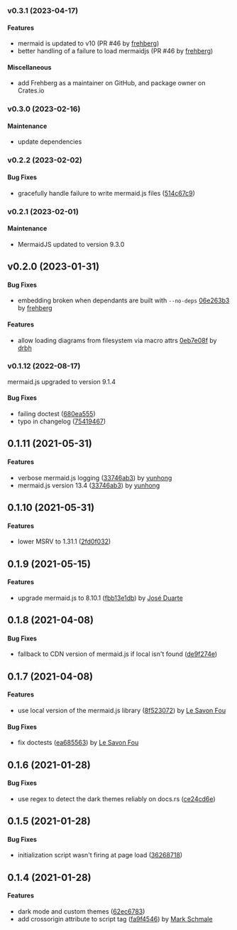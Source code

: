 <a name="v0.3.1"></a>
### v0.3.1 (2023-04-17)

#### Features

*   mermaid is updated to v10 (PR #46 by [frehberg](https://github.com/frehberg))
*   better handling of a failure to load mermaidjs (PR #46 by [frehberg](https://github.com/frehberg))

#### Miscellaneous

*   add Frehberg as a maintainer on GitHub, and package owner on Crates.io

<a name="v0.3.0"></a>
### v0.3.0 (2023-02-16)

#### Maintenance

*   update dependencies

<a name="v0.2.2"></a>
### v0.2.2 (2023-02-02)

#### Bug Fixes

*   gracefully handle failure to write mermaid.js files ([514c67c9](514c67c9))

<a name="v0.2.1"></a>
### v0.2.1 (2023-02-01)

#### Maintenance 

*   MermaidJS updated to version 9.3.0 

<a name="v0.2.0"></a>
## v0.2.0 (2023-01-31)

#### Bug Fixes

*   embedding broken when dependants are built with `--no-deps` [06e263b3](06e263b3) by [frehberg](https://github.com/frehberg)

#### Features

*   allow loading diagrams from filesystem via macro attrs [0eb7e08f](0eb7e08f) by [drbh](https://github.com/drbh)

<a name="v0.1.12"></a>
### v0.1.12 (2022-08-17)

mermaid.js upgraded to version 9.1.4

#### Bug Fixes

*   failing doctest ([680ea555](680ea555))
*   typo in changelog ([75419467](75419467))


<a name="0.1.11"></a>
## 0.1.11 (2021-05-31)


#### Features

*   verbose mermaid.js logging ([33746ab3](33746ab3)) by [yunhong](https://github.com/allenchou13)
*   mermaid.js version 13.4 ([33746ab3](33746ab3)) by [yunhong](https://github.com/allenchou13)

<a name="0.1.10"></a>
## 0.1.10 (2021-05-31)


#### Features

*   lower MSRV to 1.31.1 ([2fd0f032](2fd0f032))

<a name="0.1.9"></a>
## 0.1.9 (2021-05-15)

#### Features

*   upgrade mermaid.js to 8.10.1 ([fbb13e1db](fbb13e1db)) by [José Duarte](https://github.com/jmg-duarte)

<a name="0.1.8"></a>
## 0.1.8 (2021-04-08)

#### Bug Fixes

*   fallback to CDN version of mermaid.js if local isn't found ([de9f274e](de9f274e))

<a name="0.1.7"></a>
## 0.1.7 (2021-04-08)

#### Features

*   use local version of the mermaid.js library ([8f523072](8f523072)) by [Le Savon Fou](https://github.com/lesavonfou)

#### Bug Fixes

*   fix doctests ([ea685563](ea685563)) by [Le Savon Fou](https://github.com/lesavonfou)

<a name="0.1.6"></a>
## 0.1.6 (2021-01-28)


#### Bug Fixes

*   use regex to detect the dark themes reliably on docs.rs ([ce24cd6e](ce24cd6e))


<a name="0.1.5"></a>
## 0.1.5 (2021-01-28)


#### Bug Fixes

*   initialization script wasn't firing at page load ([36268718](36268718))


<a name="0.1.4"></a>
## 0.1.4 (2021-01-28)


#### Features

*   dark mode and custom themes ([62ec6783](62ec6783))
*   add crossorigin attribute to script tag ([fa9f4546](fa9f4546)) by [Mark Schmale](https://github.com/themasch)
